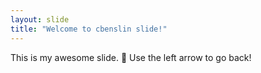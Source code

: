 ```yaml
---
layout: slide
title: "Welcome to cbenslin slide!"
---
```

This is my awesome slide. :tada:
Use the left arrow to go back!
